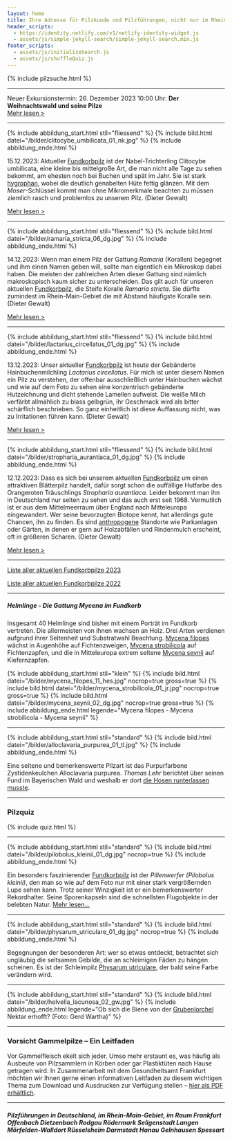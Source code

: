 ```yaml
---
layout: home
title: Ihre Adresse für Pilzkunde und Pilzführungen, nicht nur im Rhein-Main-Gebiet
header_scripts:
  - https://identity.netlify.com/v1/netlify-identity-widget.js
  - assets/js/simple-jekyll-search/simple-jekyll-search.min.js
footer_scripts:
  - assets/js/initializeSearch.js
  - assets/js/shuffleQuiz.js
---
```

{% include pilzsuche.html %}

- - -

Neuer Exkursionstermin: 26. Dezember 2023 10:00 Uhr: **Der Weihnachtswald und seine Pilze**\
[Mehr lesen >](/termine)

- - -

{% include abbildung_start.html stil="fliessend" %}
{% include bild.html datei="/bilder/clitocybe_umbilicata_01_nk.jpg" %}
{% include abbildung_ende.html %}

15.12.2023: Aktueller [Fundkorbpilz](AA "Glossar-") ist der Nabel-Trichterling Clitocybe umbilicata, eine kleine bis mittelgroße Art, die man nicht alle Tage zu sehen bekommt, am ehesten noch bei Buchen und spät im Jahr. Sie ist stark [hygrophan](hygrophan "Glossar"), wobei die deutlich genabelten Hüte fettig glänzen. Mit dem *Moser*-Schlüssel kommt man ohne Mikromerkmale beachten zu müssen ziemlich rasch und problemlos zu unserem Pilz. (Dieter Gewalt)

[Mehr lesen >](/pilze/clitocybe-umbilicata-nabel-trichterling)

<div style="clear:  both"></div>

- - -

{% include abbildung_start.html stil="fliessend" %}
{% include bild.html datei="/bilder/ramaria_stricta_06_dg.jpg" %}
{% include abbildung_ende.html %}

14.12.2023: Wenn man einem Pilz der Gattung *Ramaria* (Korallen) begegnet und ihm einen Namen geben will, sollte man eigentlich ein Mikroskop dabei haben. Die meisten der zahlreichen Arten dieser Gattung sind nämlich makroskopisch kaum sicher zu unterscheiden. Das gilt auch für unseren aktuellen [Fundkorbpilz](AA "Glossar-"), die Steife Koralle *Ramaria stricta*. Sie dürfte zumindest im Rhein-Main-Gebiet die mit Abstand häufigste Koralle sein. (Dieter Gewalt)

[Mehr lesen >](/pilze/ramaria-stricta-steife-koralle)

<div style="clear:  both"></div>

- - -

{% include abbildung_start.html stil="fliessend" %}
{% include bild.html datei="/bilder/lactarius_circellatus_01_dg.jpg" %}
{% include abbildung_ende.html %}

13.12.2023: Unser aktueller [Fundkorbpilz](AA "Glossar-") ist heute der Gebänderte Hainbuchenmilchling *Lactarius circellatus*. Für mich ist unter diesem Namen ein Pilz zu verstehen, der offenbar ausschließlich unter Hainbuchen wächst und wie auf dem Foto zu sehen eine konzentrisch gebänderte Hutzeichnung und dicht stehende Lamellen aufweist. Die weiße Milch verfärbt allmählich zu blass gelbgrün, ihr Geschmack wird als bitter schärflich beschrieben. So ganz einheitlich ist diese Auffassung nicht, was zu Irritationen führen kann. (Dieter Gewalt)

[Mehr lesen >](/pilze/lactarius-circellatus-gebänderter-hainbuchenmilchling)

<div style="clear:  both"></div>

- - -

{% include abbildung_start.html stil="fliessend" %}
{% include bild.html datei="/bilder/stropharia_aurantiaca_01_dg.jpg" %}
{% include abbildung_ende.html %}

12.12.2023: Dass es sich bei unserem aktuellen [Fundkorbpilz](AA "Glossar-") um einen attraktiven Blätterpilz handelt, dafür sorgt schon die auffällige Hutfarbe des Orangeroten Träuschlings *Stropharia aurantiaca*. Leider bekommt man ihn in Deutschland nur selten zu sehen und das auch erst seit 1968. Vermutlich ist er aus dem Mittelmeerraum über England nach Mitteleuropa eingewandert. Wer seine bevorzugten Biotope kennt, hat allerdings gute Chancen, ihn zu finden. Es sind [anthropogene](anthropogen "Glossar") Standorte wie Parkanlagen oder Gärten, in denen er gern auf Holzabfällen und Rindenmulch erscheint, oft in größeren Scharen. (Dieter Gewalt)

[Mehr lesen >](/pilze/stropharia-aurantiaca-orangeroter-träuschling)

<div style="clear:  both"></div>

- - -

[Liste aller aktuellen Fundkorbpilze 2023](/artikel/liste-aller-aktuellen-fundkorbpilze-2023.html)

[Liste aller aktuellen Fundkorbpilze 2022](/artikel/liste-aller-aktuellen-fundkorbpilze-2022.html)

- - -

##### Helmlinge - Die Gattung *Mycena* im Fundkorb

Insgesamt 40 Helmlinge sind bisher mit einem Porträt im Fundkorb vertreten. Die allermeisten von ihnen wachsen an Holz. Drei Arten verdienen aufgrund ihrer Seltenheit und Substratwahl Beachtung. [Mycena filopes](/pilze/mycena-filopes-zerbrechlicher-fadenhelmling) wächst in Augenhöhe auf Fichtenzweigen, [Mycena strobilicola](/pilze/mycena-strobilicola-fichtenzapfenhelmling) auf Fichtenzapfen, und die in Mitteleuropa extrem seltene [Mycena seynii](/pilze/mycena-seynii-mediterraner-kiefernzapfenhelmling) auf Kiefernzapfen.

{% include abbildung_start.html stil="klein" %}
{% include bild.html datei="/bilder/mycena_filopes_11_hes.jpg" nocrop=true gross=true %}
{% include bild.html datei="/bilder/mycena_strobilicola_01_jr.jpg" nocrop=true gross=true %}
{% include bild.html datei="/bilder/mycena_seynii_02_dg.jpg" nocrop=true gross=true %}
{% include abbildung_ende.html legende="Mycena filopes - Mycena strobilicola - Mycena seynii" %}

- - -

{% include abbildung_start.html stil="standard" %}
{% include bild.html datei="/bilder/alloclavaria_purpurea_01_tl.jpg" %}
{% include abbildung_ende.html %}

Eine seltene und bemerkenswerte Pilzart ist das Purpurfarbene Zystidenkeulchen Alloclavaria purpurea. *Thomas Lehr* berichtet über seinen Fund im Bayerischen Wald und weshalb er dort [die Hosen runterlassen musste](/pilze/alloclavaria-purpurea-purpurfarbenes-zystidenkeulchen).

- - -

### Pilzquiz

{% include quiz.html %}

- - -

{% include abbildung_start.html stil="standard" %}
{% include bild.html datei="/bilder/pilobolus_kleinii_01_dg.jpg" nocrop=true %}
{% include abbildung_ende.html %}

Ein besonders faszinierender [Fundkorbpilz](AA "Glossar-") ist der *Pillenwerfer (Pilobolus kleinii)*, den man so wie auf dem Foto nur mit einer stark vergrößernden Lupe sehen kann. Trotz seiner Winzigkeit ist er ein bemerkenswerter Rekordhalter. Seine Sporenkapseln sind die schnellsten Flugobjekte in der belebten Natur. [Mehr lesen...](/pilze/pilobolus-kleinii-pillenwerfer)

- - -

{% include abbildung_start.html stil="standard" %}
{% include bild.html datei="/bilder/physarum_utriculare_01_dg.jpg" nocrop=true %}
{% include abbildung_ende.html %}

Begegnungen der besonderen Art: wer so etwas entdeckt, betrachtet sich ungläubig die seltsamen Gebilde, die an schleimigen Fäden zu hängen scheinen. Es ist der Schleimpilz [Physarum utriculare](/pilze/physarum-utriculare-fadenfruchtschleimpilz), der bald seine Farbe verändern wird.

- - -

{% include abbildung_start.html stil="standard" %}
{% include bild.html datei="/bilder/helvella_lacunosa_02_gw.jpg" %}
{% include abbildung_ende.html legende="Ob sich die Biene von der <a href='/pilze/helvella-lacunosa-grubenlorchel'>Grubenlorchel</a> Nektar erhofft?  (Foto: Gerd Wartha)" %}

- - -

### Vorsicht Gammelpilze – Ein Leitfaden

Vor Gammelfleisch ekelt sich jeder. Umso mehr erstaunt es, was häufig als Ausbeute von Pilzsammlern in Körben oder gar Plastiktüten nach Hause getragen wird. In Zusammenarbeit mit dem Gesundheitsamt Frankfurt möchten wir Ihnen gerne einen informativen Leitfaden zu diesem wichtigen Thema zum Download und Ausdrucken zur Verfügung stellen – [hier als PDF erhältlich](/assets/docs/Fundkorb.de-Gammelpilze.pdf).

- - -

##### Pilzführungen in Deutschland, im Rhein-Main-Gebiet, im Raum Frankfurt Offenbach Dietzenbach Rodgau Rödermark Seligenstadt Langen Mörfelden-Walldort Rüsselsheim Darmstadt Hanau Gelnhausen Spessart